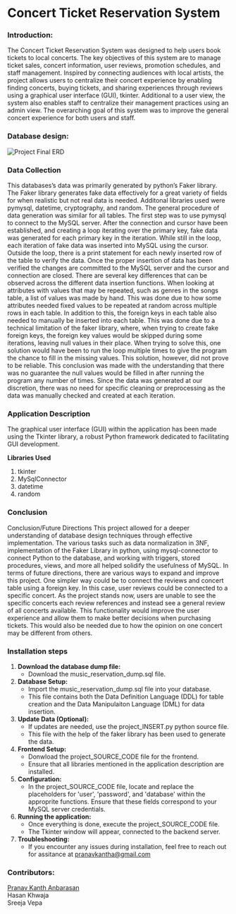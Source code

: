 # Concert Ticket Reservation System

### Introduction:
The Concert Ticket Reservation System was designed to help users book tickets to local concerts. The key objectives of this system are to manage ticket sales, concert information, user reviews, promotion schedules, and staff management. Inspired by connecting audiences with local artists, the project allows users to centralize their concert experience by enabling finding concerts, buying tickets, and sharing experiences through reviews using a graphical user interface (GUI), tkinter.
Additional to a user view, the system also enables staff to centralize their management practices using an admin view. The overarching goal of this system was to improve the general concert experience for both users and staff.

### Database design:
![Project Final ERD](https://github.com/pranavneu/concert_system/assets/154646829/5b0ec0b3-fda1-4ef4-8fc4-b41ba0d8afa7)

### Data Collection
This databases’s data was primarily generated by python’s Faker library. The Faker library generates fake data effectively for a great variety of fields for when realistic but not real data is needed. Additonal libraries used were pymysql, datetime, cryptography, and random. The general procedure of data generation was similar for all tables. The first step was to use pymysql to connect to the MySQL server.
After the connection and cursor have been established, and creating a loop iterating over the primary key, fake data was generated for each primary key in the iteration. While still in the loop, each iteration of fake data was inserted into MySQL using the cursor. Outside the loop, there is a print statement for each newly inserted row of the table to verify the data. Once the proper insertion of data
has been verified the changes are committed to the MySQL server and the cursor and connection are closed.
There are several key differences that can be observed across the different data insertion functions. When looking at attributes with values that may be repeated, such as genres in the songs table, a list of values was made by hand. This was done due to how some attributes needed fixed values to be repeated at random across multiple rows in each table.
In addition to this, the foreign keys in each table also needed to manually be inserted into each table. This was done due to a technical limitation of the faker library, where, when trying to create fake foreign keys, the foreign key values would be skipped during some iterations, leaving null values in their place. When trying to solve this, one solution would have been to run the loop multiple times to give the program the chance to fill in the missing values. This solution, however, did not prove to be reliable. This conclusion was made with the understanding that there was no guarantee the null values would be filled in after running the program any number of times.
Since the data was generated at our discretion, there was no need for specific cleaning or preprocessing as the data was manually checked and created at each iteration.

### Application Description
The graphical user interface (GUI) within the application has been made using the Tkinter library, a robust Python framework dedicated to facilitating GUI development.

**Libraries Used**
1. tkinter
2. MySqlConnector
3. datetime
4. random

### Conclusion
Conclusion/Future Directions
This project allowed for a deeper understanding of database design techniques through effective implementation. The various tasks such as data normalization in 3NF, implementation of the Faker Library in python, using mysql-connector to connect Python to the database, and working with triggers, stored procedures, views, and more all helped solidify the usefulness of MySQL. In terms of future directions, there are various ways to expand and improve this project. One simpler way could be to connect the reviews and concert table using a foreign key. In this case, user reviews could be connected to a specific concert. As the project stands now, users are unable to see the specific concerts each review references and instead see a general review of all concerts available. This functionality would improve the user experience and allow them to make better decisions when purchasing tickets. This would also be needed due to how the opinion on one concert may be different from others.

### Installation steps
1. **Download the database dump file:**
   - Download the music_reservation_dump.sql file.
2. **Database Setup:**
   - Import the  music_reservation_dump.sql file into your database.
   - This file contains both the Data Definition Language (DDL) for table creation and the Data Manipulaiton Language (DML) for data insertion.
3. **Update Data (Optional):**
   - If updates are needed, use the project_INSERT.py python source file.
   - This file with the help of the faker library has been used to generate the data.
4. **Frontend Setup:**
   - Donwload the project_SOURCE_CODE file for the frontend.
   -  Ensure that all libraries mentioned in the application description are installed.
5. **Configuration:**
   - In the project_SOURCE_CODE file, locate and replace the placeholders for 'user', 'password', and 'database' within the approprite functions. Ensure that these fields correspond to your MySQL server credentials.
6. **Running the application:**
   - Once everything is done, execute the project_SOURCE_CODE file.
   - The Tkinter window will appear, connected to the backend server.
7. **Troubleshooting:**
   - If you encounter any issues during installation, feel free to reach out for assitance at pranavkantha@gmail.com

### Contributors:
[Pranav Kanth Anbarasan](https://www.linkedin.com/in/pranav-kanth-anbarasan-b5b93818a/)  
Hasan Khwaja  
Sreeja Vepa  





